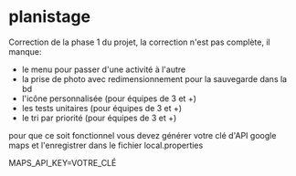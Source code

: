 # planistage

Correction de la phase 1 du projet,
la correction n'est pas complète, il manque:
  - le menu pour passer d'une activité à l'autre
  - la prise de photo avec redimensionnement pour la sauvegarde dans la bd
  - l'icône personnalisée (pour équipes de 3 et +)
  - les tests unitaires (pour équipes de 3 et +)
  - le tri par priorité (pour équipes de 3 et +)

pour que ce soit fonctionnel vous devez générer votre clé d'API google maps et l'enregistrer dans le fichier local.properties

MAPS_API_KEY=VOTRE_CLÉ
